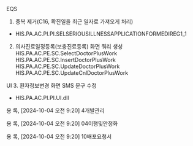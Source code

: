 






EQS
1. 중복 제거(C16, 확진일을 최근 일자로 가져오게 처리)
- HIS.PA.AC.PI.PI.SELSERIOUSILLNESSAPPLICATIONFORMEDIREG1_1

2. 의사진료일정등록(보충진료등록) 화면 쿼리 생성
HIS.PA.AC.PE.SC.SelectDoctorPlusWork
HIS.PA.AC.PE.SC.InsertDoctorPlusWork
HIS.PA.AC.PE.SC.UpdateDoctorPlusWork
HIS.PA.AC.PE.SC.UpdateCnlDoctorPlusWork


UI
3. 환자정보변경 화면 SMS 문구 수정
- HIS.PA.AC.PI.PI.UI.dll



용 록, [2024-10-04 오전 9:20]
4개발관리

용 록, [2024-10-04 오전 9:20]
04이행및안정화

용 록, [2024-10-04 오전 9:20]
10배포요청서